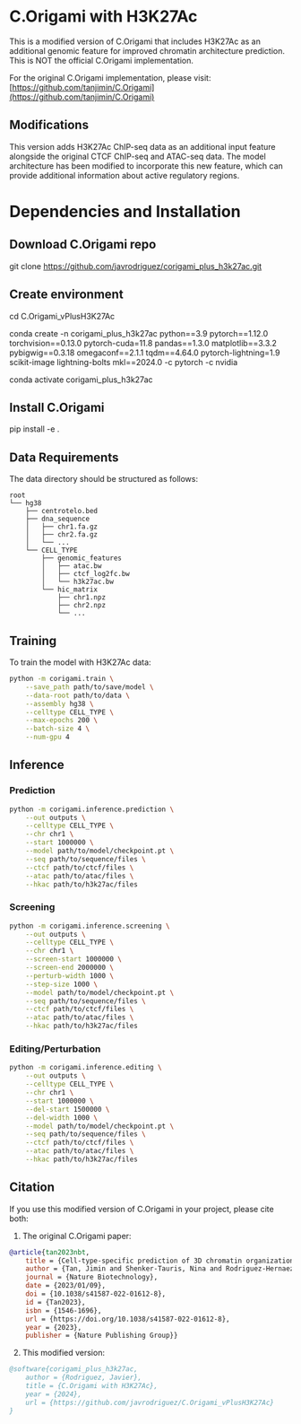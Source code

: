 # C.Origami with H3K27Ac

This is a modified version of C.Origami that includes H3K27Ac as an additional genomic feature for improved chromatin architecture prediction. This is NOT the official C.Origami implementation.

For the original C.Origami implementation, please visit: [https://github.com/tanjimin/C.Origami](https://github.com/tanjimin/C.Origami)

## Modifications

This version adds H3K27Ac ChIP-seq data as an additional input feature alongside the original CTCF ChIP-seq and ATAC-seq data. The model architecture has been modified to incorporate this new feature, which can provide additional information about active regulatory regions.

# Dependencies and Installation

## Download C.Origami repo
git clone https://github.com/javrodriguez/corigami_plus_h3k27ac.git

## Create environment
cd C.Origami_vPlusH3K27Ac

conda create -n corigami_plus_h3k27ac python==3.9 pytorch==1.12.0 torchvision==0.13.0 pytorch-cuda=11.8 pandas==1.3.0 matplotlib==3.3.2 pybigwig==0.3.18 omegaconf==2.1.1 tqdm==4.64.0 pytorch-lightning=1.9 scikit-image lightning-bolts mkl==2024.0 -c pytorch -c nvidia

conda activate corigami_plus_h3k27ac

## Install C.Origami
pip install -e .

## Data Requirements

The data directory should be structured as follows:

```
root
└── hg38
    ├── centrotelo.bed
    ├── dna_sequence
    │   ├── chr1.fa.gz
    │   ├── chr2.fa.gz
    │   └── ...
    └── CELL_TYPE
        ├── genomic_features
        │   ├── atac.bw
        │   ├── ctcf_log2fc.bw
        │   └── h3k27ac.bw
        └── hic_matrix
            ├── chr1.npz
            ├── chr2.npz
            └── ...
```

## Training

To train the model with H3K27Ac data:

```bash
python -m corigami.train \
    --save_path path/to/save/model \
    --data-root path/to/data \
    --assembly hg38 \
    --celltype CELL_TYPE \
    --max-epochs 200 \
    --batch-size 4 \
    --num-gpu 4
```

## Inference

### Prediction

```bash
python -m corigami.inference.prediction \
    --out outputs \
    --celltype CELL_TYPE \
    --chr chr1 \
    --start 1000000 \
    --model path/to/model/checkpoint.pt \
    --seq path/to/sequence/files \
    --ctcf path/to/ctcf/files \
    --atac path/to/atac/files \
    --hkac path/to/h3k27ac/files
```

### Screening

```bash
python -m corigami.inference.screening \
    --out outputs \
    --celltype CELL_TYPE \
    --chr chr1 \
    --screen-start 1000000 \
    --screen-end 2000000 \
    --perturb-width 1000 \
    --step-size 1000 \
    --model path/to/model/checkpoint.pt \
    --seq path/to/sequence/files \
    --ctcf path/to/ctcf/files \
    --atac path/to/atac/files \
    --hkac path/to/h3k27ac/files
```

### Editing/Perturbation

```bash
python -m corigami.inference.editing \
    --out outputs \
    --celltype CELL_TYPE \
    --chr chr1 \
    --start 1000000 \
    --del-start 1500000 \
    --del-width 1000 \
    --model path/to/model/checkpoint.pt \
    --seq path/to/sequence/files \
    --ctcf path/to/ctcf/files \
    --atac path/to/atac/files \
    --hkac path/to/h3k27ac/files
```

## Citation

If you use this modified version of C.Origami in your project, please cite both:

1. The original C.Origami paper:
```BibTeX
@article{tan2023nbt,
    title = {Cell-type-specific prediction of 3D chromatin organization enables high-throughput in silico genetic screening},
    author = {Tan, Jimin and Shenker-Tauris, Nina and Rodriguez-Hernaez, Javier and Wang, Eric and Sakellaropoulos, Theodore and Boccalatte, Francesco and Thandapani, Palaniraja and Skok, Jane and Aifantis, Iannis and Feny{\"o}, David and Xia, Bo and Tsirigos, Aristotelis},
    journal = {Nature Biotechnology},
    date = {2023/01/09},
    doi = {10.1038/s41587-022-01612-8},
    id = {Tan2023},
    isbn = {1546-1696},
    url = {https://doi.org/10.1038/s41587-022-01612-8},
    year = {2023},
    publisher = {Nature Publishing Group}}
```

2. This modified version:
```BibTeX
@software{corigami_plus_h3k27ac,
    author = {Rodriguez, Javier},
    title = {C.Origami with H3K27Ac},
    year = {2024},
    url = {https://github.com/javrodriguez/C.Origami_vPlusH3K27Ac}
}
```
